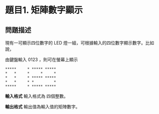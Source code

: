 # 題目1. 矩陣數字顯示

## **問題描述**

現有一可顯示四位數字的 LED 燈一組，可根據輸入的四位數字顯示數字。比如說，

由鍵盤輸入 0123 ，則可在螢幕上顯示

```
*****     * ***** *****
*   *     *     *     *
*   *     * ***** *****
*   *     * *         *
*****     * ***** *****
```

**輸入格式**
輸入格式為 四個整數。



**輸出格式**
輸出值為輸入值的矩陣數字。

